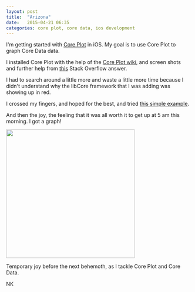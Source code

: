 ```yaml
---
layout: post
title:  "Arizona"
date:   2015-04-21 06:35
categories: core plot, core data, ios development
---
```


I'm getting started with [Core Plot](https://github.com/core-plot) in iOS. My goal is to use Core Plot to graph Core Data data. 

I installed Core Plot with the help of the [Core Plot wiki](https://github.com/core-plot/core-plot/wiki/Using-Core-Plot-in-an-Application), and screen shots and further help from [this](http://stackoverflow.com/questions/28236419/ios-coreplot-how-to-install) Stack Overflow answer. 

I had to search around a little more and waste a little more time because I didn't understand why the libCore framework that I was adding was showing up in red. 

I crossed my fingers, and hoped for the best, and tried [this simple example](http://www.mobdevel.com/?p=96). 

And then the joy, the feeling that it was all worth it to get up at 5 am this morning. I got a graph! 

<img src="http://khasachi.com/images/photos/coreplot.png" style="width: 350px;"/>

Temporary joy before the next behemoth, as I tackle Core Plot and Core Data. 

NK

















